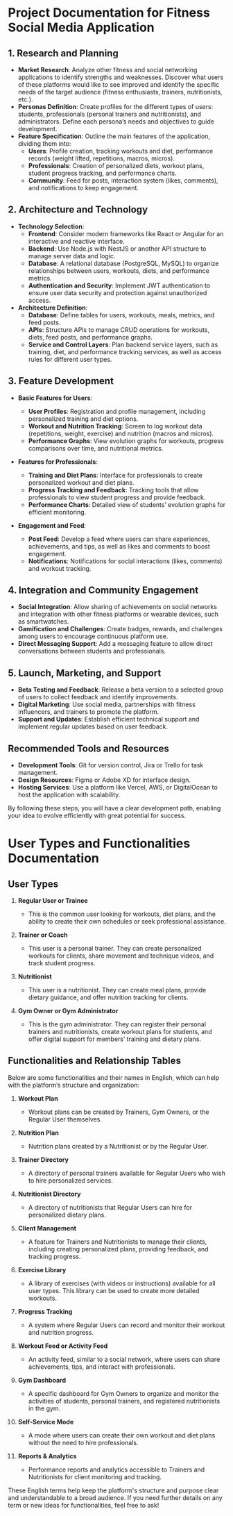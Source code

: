 # Project Documentation for Fitness Social Media Application

## 1. Research and Planning

- **Market Research**: Analyze other fitness and social networking applications to identify strengths and weaknesses. Discover what users of these platforms would like to see improved and identify the specific needs of the target audience (fitness enthusiasts, trainers, nutritionists, etc.).
- **Personas Definition**: Create profiles for the different types of users: students, professionals (personal trainers and nutritionists), and administrators. Define each persona’s needs and objectives to guide development.
- **Feature Specification**: Outline the main features of the application, dividing them into:
  - **Users**: Profile creation, tracking workouts and diet, performance records (weight lifted, repetitions, macros, micros).
  - **Professionals**: Creation of personalized diets, workout plans, student progress tracking, and performance charts.
  - **Community**: Feed for posts, interaction system (likes, comments), and notifications to keep engagement.

## 2. Architecture and Technology

- **Technology Selection**:
  - **Frontend**: Consider modern frameworks like React or Angular for an interactive and reactive interface.
  - **Backend**: Use Node.js with NestJS or another API structure to manage server data and logic.
  - **Database**: A relational database (PostgreSQL, MySQL) to organize relationships between users, workouts, diets, and performance metrics.
  - **Authentication and Security**: Implement JWT authentication to ensure user data security and protection against unauthorized access.
- **Architecture Definition**:
  - **Database**: Define tables for users, workouts, meals, metrics, and feed posts.
  - **APIs**: Structure APIs to manage CRUD operations for workouts, diets, feed posts, and performance graphs.
  - **Service and Control Layers**: Plan backend service layers, such as training, diet, and performance tracking services, as well as access rules for different user types.

## 3. Feature Development

- **Basic Features for Users**:

  - **User Profiles**: Registration and profile management, including personalized training and diet options.
  - **Workout and Nutrition Tracking**: Screen to log workout data (repetitions, weight, exercise) and nutrition (macros and micros).
  - **Performance Graphs**: View evolution graphs for workouts, progress comparisons over time, and nutritional metrics.

- **Features for Professionals**:

  - **Training and Diet Plans**: Interface for professionals to create personalized workout and diet plans.
  - **Progress Tracking and Feedback**: Tracking tools that allow professionals to view student progress and provide feedback.
  - **Performance Charts**: Detailed view of students’ evolution graphs for efficient monitoring.

- **Engagement and Feed**:
  - **Post Feed**: Develop a feed where users can share experiences, achievements, and tips, as well as likes and comments to boost engagement.
  - **Notifications**: Notifications for social interactions (likes, comments) and workout tracking.

## 4. Integration and Community Engagement

- **Social Integration**: Allow sharing of achievements on social networks and integration with other fitness platforms or wearable devices, such as smartwatches.
- **Gamification and Challenges**: Create badges, rewards, and challenges among users to encourage continuous platform use.
- **Direct Messaging Support**: Add a messaging feature to allow direct conversations between students and professionals.

## 5. Launch, Marketing, and Support

- **Beta Testing and Feedback**: Release a beta version to a selected group of users to collect feedback and identify improvements.
- **Digital Marketing**: Use social media, partnerships with fitness influencers, and trainers to promote the platform.
- **Support and Updates**: Establish efficient technical support and implement regular updates based on user feedback.

## Recommended Tools and Resources

- **Development Tools**: Git for version control, Jira or Trello for task management.
- **Design Resources**: Figma or Adobe XD for interface design.
- **Hosting Services**: Use a platform like Vercel, AWS, or DigitalOcean to host the application with scalability.

By following these steps, you will have a clear development path, enabling your idea to evolve efficiently with great potential for success.

# User Types and Functionalities Documentation

## User Types

1. **Regular User or Trainee**

   - This is the common user looking for workouts, diet plans, and the ability to create their own schedules or seek professional assistance.

2. **Trainer or Coach**

   - This user is a personal trainer. They can create personalized workouts for clients, share movement and technique videos, and track student progress.

3. **Nutritionist**

   - This user is a nutritionist. They can create meal plans, provide dietary guidance, and offer nutrition tracking for clients.

4. **Gym Owner or Gym Administrator**
   - This is the gym administrator. They can register their personal trainers and nutritionists, create workout plans for students, and offer digital support for members’ training and dietary plans.

## Functionalities and Relationship Tables

Below are some functionalities and their names in English, which can help with the platform’s structure and organization:

1. **Workout Plan**

   - Workout plans can be created by Trainers, Gym Owners, or the Regular User themselves.

2. **Nutrition Plan**

   - Nutrition plans created by a Nutritionist or by the Regular User.

3. **Trainer Directory**

   - A directory of personal trainers available for Regular Users who wish to hire personalized services.

4. **Nutritionist Directory**

   - A directory of nutritionists that Regular Users can hire for personalized dietary plans.

5. **Client Management**

   - A feature for Trainers and Nutritionists to manage their clients, including creating personalized plans, providing feedback, and tracking progress.

6. **Exercise Library**

   - A library of exercises (with videos or instructions) available for all user types. This library can be used to create more detailed workouts.

7. **Progress Tracking**

   - A system where Regular Users can record and monitor their workout and nutrition progress.

8. **Workout Feed or Activity Feed**

   - An activity feed, similar to a social network, where users can share achievements, tips, and interact with professionals.

9. **Gym Dashboard**

   - A specific dashboard for Gym Owners to organize and monitor the activities of students, personal trainers, and registered nutritionists in the gym.

10. **Self-Service Mode**

    - A mode where users can create their own workout and diet plans without the need to hire professionals.

11. **Reports & Analytics**
    - Performance reports and analytics accessible to Trainers and Nutritionists for client monitoring and tracking.

These English terms help keep the platform's structure and purpose clear and understandable to a broad audience. If you need further details on any term or new ideas for functionalities, feel free to ask!
